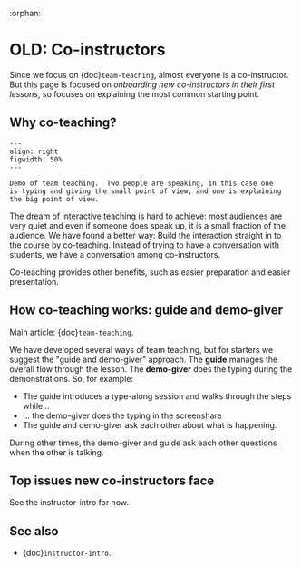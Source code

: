 :orphan:

# OLD: Co-instructors

Since we focus on {doc}`team-teaching`, almost everyone is a
co-instructor.  But this page is focused on *onboarding new
co-instructors in their first lessons*, so focuses on explaining the
most common starting point.



## Why co-teaching?

```{figure} img/teach-teaching--screenshot.png
---
align: right
figwidth: 50%
---

Demo of team teaching.  Two people are speaking, in this case one
is typing and giving the small point of view, and one is explaining
the big point of view.
```

The dream of interactive teaching is hard to achieve: most audiences
are very quiet and even if someone does speak up, it is a small
fraction of the audience.  We have found a better way: Build the
interaction straight in to the course by co-teaching.  Instead of
trying to have a conversation with students, we have a conversation
among co-instructors.

Co-teaching provides other benefits, such as easier preparation and
easier presentation.



## How co-teaching works: guide and demo-giver

Main article: {doc}`team-teaching`.

We have developed several ways of team teaching, but for starters we
suggest the "guide and demo-giver" approach.  The **guide** manages
the overall flow through the lesson.  The **demo-giver** does the
typing during the demonstrations.  So, for example:

- The guide introduces a type-along session and walks through the
  steps while...
- ... the demo-giver does the typing in the screenshare
- The guide and demo-giver ask each other about what is happening.

During other times, the demo-giver and guide ask each other questions
when the other is talking.




## Top issues new co-instructors face

See the instructor-intro for now.

## See also

* {doc}`instructor-intro`.
